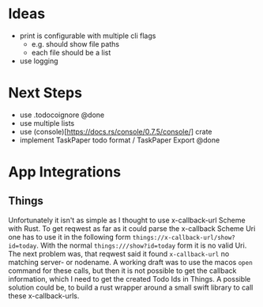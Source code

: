 # Ideas

- print is configurable with multiple cli flags
  - e.g. should show file paths
  - each file should be a list
- use logging

# Next Steps

- use .todocoignore @done
- use multiple lists
- use (console)[https://docs.rs/console/0.7.5/console/] crate
- implement TaskPaper todo format / TaskPaper Export @done

# App Integrations

## Things

Unfortunately it isn't as simple as I thought to use x-callback-url Scheme with Rust. To get reqwest as far as it could parse the x-callback Scheme Uri one has to use it in the following form `things://x-callback-url/show?id=today`. With the normal `things:///show?id=today` form it is no valid Uri. The next problem was, that reqwest said it found `x-callback-url` no matching server- or nodename. A working draft was to use the macos `open` command for these calls, but then it is not possible to get the callback information, which I need to get the created Todo Ids in Things. A possible solution could be, to build a rust wrapper around a small swift library to call these x-callback-urls.
